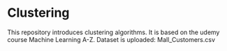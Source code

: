 # Clustering

This repository introduces clustering algorithms. It is based on the udemy course Machine Learning A-Z. Dataset is uploaded: Mall_Customers.csv
